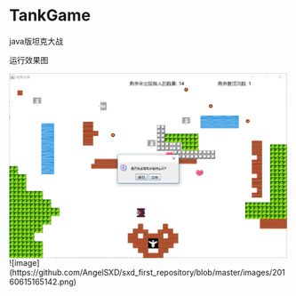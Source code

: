 # TankGame
java版坦克大战

运行效果图

<img src="https://github.com/Next-2-You/ImageRepository/blob/master/TankGame/Snipaste_2019-05-08_11-12-54.png" width="500" hegiht="313" align=center />
![image](https://github.com/AngelSXD/sxd_first_repository/blob/master/images/20160615165142.png)
